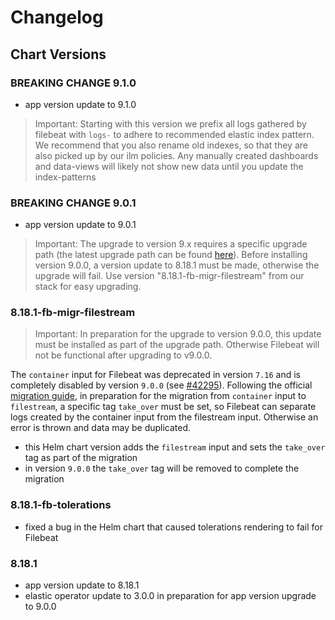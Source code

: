 # Changelog

## Chart Versions

### BREAKING CHANGE 9.1.0

- app version update to 9.1.0

> Important: Starting with this version we prefix all logs gathered by filebeat with `logs-` to adhere to recommended elastic index pattern.
> We recommend that you also rename old indexes, so that they are also picked up by our ilm policies.
> Any manually created dashboards and data-views will likely not show new data until you update the index-patterns

### BREAKING CHANGE 9.0.1

- app version update to 9.0.1

> Important: The upgrade to version 9.x requires a specific upgrade path (the latest upgrade path can be found [here](https://www.elastic.co/docs/deploy-manage/upgrade/prepare-to-upgrade#prepare-upgrade-from-8.x)). Before installing version 9.0.0, a version update to 8.18.1 must be made, otherwise the upgrade will fail. Use version "8.18.1-fb-migr-filestream" from our stack for easy upgrading.

### 8.18.1-fb-migr-filestream

> Important: In preparation for the upgrade to version 9.0.0, this update must be installed as part of the upgrade path. Otherwise Filebeat will not be functional after upgrading to v9.0.0.

The `container` input for Filebeat was deprecated in version `7.16` and is completely disabled by version `9.0.0` (see [#42295](https://github.com/elastic/beats/pull/42295)).
Following the official [migration guide](https://www.elastic.co/docs/reference/beats/filebeat/migrate-to-filestream), in preparation for the migration from `container` input to `filestream`, a specific tag `take_over` must be set, so Filebeat can separate logs created by the container input from the filestream input. Otherwise an error is thrown and data may be duplicated.

- this Helm chart version adds the `filestream` input and sets the `take_over` tag as part of the migration
- in version `9.0.0` the `take_over` tag will be removed to complete the migration

### 8.18.1-fb-tolerations

- fixed a bug in the Helm chart that caused tolerations rendering to fail for Filebeat

### 8.18.1

- app version update to 8.18.1
- elastic operator update to 3.0.0 in preparation for app version upgrade to 9.0.0

